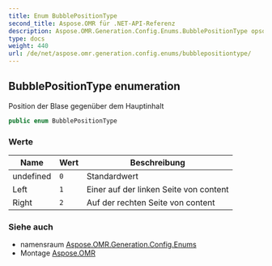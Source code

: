 ```yaml
---
title: Enum BubblePositionType
second_title: Aspose.OMR für .NET-API-Referenz
description: Aspose.OMR.Generation.Config.Enums.BubblePositionType opsomming. Position der Blase gegenüber dem Hauptinhalt
type: docs
weight: 440
url: /de/net/aspose.omr.generation.config.enums/bubblepositiontype/
---
```

## BubblePositionType enumeration

Position der Blase gegenüber dem Hauptinhalt

```csharp
public enum BubblePositionType
```

### Werte

| Name | Wert | Beschreibung |
| --- | --- | --- |
| undefined | `0` | Standardwert |
| Left | `1` | Einer auf der linken Seite von content |
| Right | `2` | Auf der rechten Seite von content |

### Siehe auch

* namensraum [Aspose.OMR.Generation.Config.Enums](../../aspose.omr.generation.config.enums/)
* Montage [Aspose.OMR](../../)


